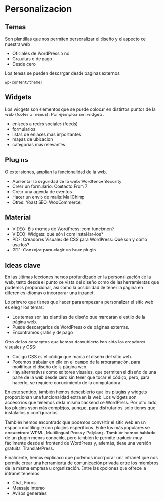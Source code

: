 # Personalizacion

## Temas

Son plantillas que nos permiten personalizar el diseño y el aspecto de nuestra web
- Oficiales de WordPress o no
- Gratuitas o de pago
- Desde cero

Los temas se pueden descargar desde paginas externos

    wp-content/themes

## Widgets

Los widgets son elementos que se puede colocar en distintos puntos de la web (footer o menus). Por ejemplos son widgets:
- enlaces a redes sociales (feeds)
- formularios
- listas de enlaces mas importantes
- mapas de ubicacion
- categorias mas relevantes

## Plugins

O extensiones, amplian la funcionalidad de la web. 
- Aumentar la seguridad de la web: Wordfence Security
- Crear un formulario: Contacto From 7
- Crear una agenda de eventos
- Hacer un envio de mails: MailChimp
- Otros: Yoast SEO, WooCommerce, 

## Material 

- VIDEO: Els themes de WordPress: com funcionen?
- VIDEO: Widgets: què són i com instal·lar-los?
- PDF: Creadores Visuales de CSS para WordPress: Qué son y cómo usarlos?
- PDF: Consejos para elegir un buen plugin


## Ideas clave

En las últimas lecciones hemos profundizado en la personalización de la web, tanto desde el punto de vista del diseño como de las herramientas que podemos proporcionar, así como la posibilidad de tener la página en diferentes idiomas o incorporar una intranet.

Lo primero que tienes que hacer para empezar a personalizar el sitio web es elegir los temas:

- Los temas son las plantillas de diseño que marcarán el estilo de la página web.
- Puede descargarlos de WordPress o de páginas externas.
- Encontramos gratis y de pago 

Otro de los conceptos que hemos descubierto han sido los creadores visuales y CSS:

- Código CSS es el código que marca el diseño del sitio web.
- Podemos trabajar en ello en el campo de la programación, para modificar el diseño de la página web.
- Hay alternativas como editores visuales, que permiten el diseño de una parte de la web desde cero sin tener que tocar el código, pero, para hacerlo, se requiere conocimiento de la computadora.

 

En este sentido, también hemos descubierto que los plugins y widgets proporcionan una funcionalidad extra en la web. Los widgets son accesorios que tenemos de la misma backend de WordPress. Por otro lado, los plugins sson más complejos, aunque, para disfrutarlos, solo tienes que instalarlos y configurarlos.

También hemos encontrado que podemos convertir el sitio web en un espacio multilingue con plugins específicos. Entre los más populares se encuentran: WPML, Multilingual Press y Polylang. También hemos hablado de un plugin menos conocido, pero también le permite traducir muy fácilmente desde el frontend de WordPress y, además, tiene una versión gratuita: TranslatePress.

Finalmente, hemos explicado que podemos incorporar una intranet que nos permite crear una herramienta de comunicación privada entre los miembros de la misma empresa u organización. Entre las opciones que ofrece la intranet tenemos:

- Chat, Foros
- Mensaje interno
- Avisos generales
